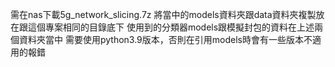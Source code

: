 需在nas下載5g_network_slicing.7z
將當中的models資料夾跟data資料夾複製放在跟這個專案相同的目錄底下
使用到的分類器models跟模擬封包的資料在上述兩個資料夾當中
需要使用python3.9版本，否則在引用models時會有一些版本不適用的報錯
